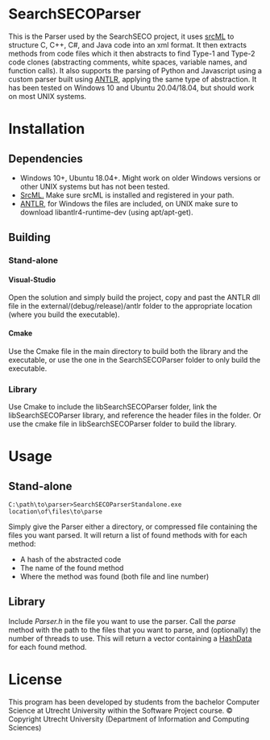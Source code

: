 # SearchSECOParser

This is the Parser used by the SearchSECO project, it uses [srcML](https://www.srcml.org/#home) to structure C, C++, C#, and Java code into an xml format. It then extracts methods from code files which it then abstracts to find Type-1 and Type-2 code clones (abstracting comments, white spaces, variable names, and function calls). It also supports the parsing of Python and Javascript using a custom parser built using [ANTLR](https://www.antlr.org/), applying the same type of abstraction.
It has been tested on Windows 10 and Ubuntu 20.04/18.04, but should work on most UNIX systems.

# Installation

## Dependencies

* Windows 10+, Ubuntu 18.04+. Might work on older Windows versions or other UNIX systems but has not been tested.
* [SrcML.](https://www.srcml.org/#home)
Make sure srcML is installed and registered in your path.
* [ANTLR](https://www.antlr.org/), for Windows the files are included, on UNIX make sure to download libantlr4-runtime-dev (using apt/apt-get).


## Building

### Stand-alone
#### Visual-Studio
Open the solution and simply build the project, copy and past the ANTLR dll file in the external/(debug/release)/antlr folder to the appropriate location (where you build the executable).
#### Cmake
Use the Cmake file in the main directory to build both the library and the executable, or use the one in the SearchSECOParser folder to only build the executable.

### Library
Use Cmake to include the libSearchSECOParser folder, link the libSearchSECOParser library, and reference the header files in the folder. Or use the cmake file in libSearchSECOParser folder to build the library.

# Usage

## Stand-alone
    C:\path\to\parser>SearchSECOParserStandalone.exe location\of\files\to\parse

Simply give the Parser either a directory, or compressed file containing the files you want parsed. 
It will return a list of found methods with for each method:
* A hash of the abstracted code
* The name of the found method
* Where the method was found (both file and line number)


## Library

Include _Parser.h_ in the file you want to use the parser.
Call the _parse_ method with the path to the files that you want to parse, and (optionally) the number of threads to use.
This will return a vector containing a [HashData](https://git.science.uu.nl/searchseco/parser/-/blob/master/Parser/HashData.h) for each found method.

# License

This program has been developed by students from the bachelor Computer Science at Utrecht University within the Software Project course.
© Copyright Utrecht University (Department of Information and Computing Sciences)
